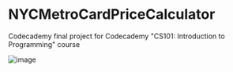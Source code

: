 # NYCMetroCardPriceCalculator
Codecademy final project for Codecademy "CS101: Introduction to Programming" course

![image](https://user-images.githubusercontent.com/108718585/190857841-d9262b6a-187f-4df4-9a12-3c71818f5d40.png)
